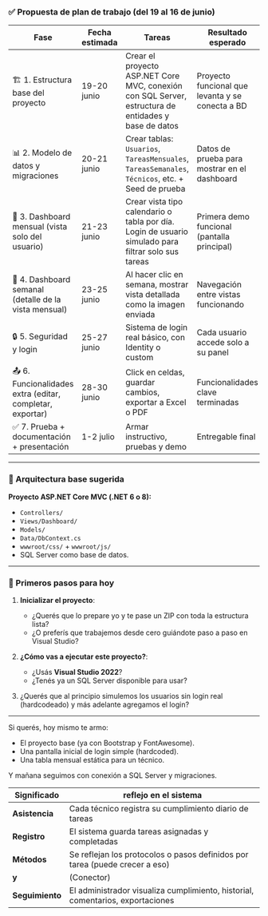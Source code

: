 ### ✅ Propuesta de plan de trabajo (del 19 al 16 de junio)

| Fase                                                      | Fecha estimada | Tareas                                                                                               | Resultado esperado                               |
| --------------------------------------------------------- | -------------- | ---------------------------------------------------------------------------------------------------- | ------------------------------------------------ |
| 🏗️ 1. Estructura base del proyecto                       | 19-20 junio    | Crear el proyecto ASP.NET Core MVC, conexión con SQL Server, estructura de entidades y base de datos | Proyecto funcional que levanta y se conecta a BD |
| 📊 2. Modelo de datos y migraciones                       | 20-21 junio    | Crear tablas: `Usuarios`, `TareasMensuales`, `TareasSemanales`, `Técnicos`, etc. + Seed de prueba    | Datos de prueba para mostrar en el dashboard     |
| 🎨 3. Dashboard mensual (vista solo del usuario)          | 21-23 junio    | Crear vista tipo calendario o tabla por día. Login de usuario simulado para filtrar solo sus tareas  | Primera demo funcional (pantalla principal)      |
| 📅 4. Dashboard semanal (detalle de la vista mensual)     | 23-25 junio    | Al hacer clic en semana, mostrar vista detallada como la imagen enviada                              | Navegación entre vistas funcionando              |
| 🔒 5. Seguridad y login                                   | 25-27 junio    | Sistema de login real básico, con Identity o custom                                                  | Cada usuario accede solo a su panel              |
| 📤 6. Funcionalidades extra (editar, completar, exportar) | 28-30 junio    | Click en celdas, guardar cambios, exportar a Excel o PDF                                             | Funcionalidades clave terminadas                 |
| ✅ 7. Prueba + documentación + presentación                | 1-2 julio      | Armar instructivo, pruebas y demo                                                                    | Entregable final                                 |

---

### 📁 Arquitectura base sugerida

**Proyecto ASP.NET Core MVC (.NET 6 o 8):**

* `Controllers/`
* `Views/Dashboard/`
* `Models/`
* `Data/DbContext.cs`
* `wwwroot/css/` + `wwwroot/js/`
* SQL Server como base de datos.

---

### 📌 Primeros pasos para hoy

1. **Inicializar el proyecto**:

   * ¿Querés que lo prepare yo y te pase un ZIP con toda la estructura lista?
   * ¿O preferís que trabajemos desde cero guiándote paso a paso en Visual Studio?

2. **¿Cómo vas a ejecutar este proyecto?**:

   * ¿Usás **Visual Studio 2022**?
   * ¿Tenés ya un SQL Server disponible para usar?

3. ¿Querés que al principio simulemos los usuarios sin login real (hardcodeado) y más adelante agregamos el login?

---

Si querés, hoy mismo te armo:

* El proyecto base (ya con Bootstrap y FontAwesome).
* Una pantalla inicial de login simple (hardcoded).
* Una tabla mensual estática para un técnico.

Y mañana seguimos con conexión a SQL Server y migraciones.

| Significado     | reflejo en el sistema                                                  |
| --------------- | ------------------------------------------------------------------------------ |
| **Asistencia**  | Cada técnico registra su cumplimiento diario de tareas                         |
| **Registro**    | El sistema guarda tareas asignadas y completadas                               |
| **Métodos**     | Se reflejan los protocolos o pasos definidos por tarea (puede crecer a eso)    |
| **y**           | (Conector)                                                                     |
| **Seguimiento** | El administrador visualiza cumplimiento, historial, comentarios, exportaciones |


<!--stackedit_data:
eyJoaXN0b3J5IjpbMTY0OTU0NDQ3MSwtMTY5NDg0MzQ3N119
-->